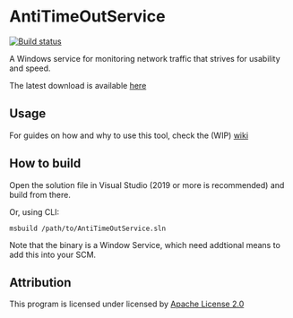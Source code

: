 
# AntiTimeOutService
[![Build status](https://ci.appveyor.com/api/projects/status/f1ai7s4yduxhwkcr/branch/dev?svg=true)](https://ci.appveyor.com/project/rashlight/antitimeoutservice/branch/dev)

A Windows service for monitoring network traffic that strives for usability and speed.

The latest download is available [here](https://github.com/rashlight/AntiTimeOutService/releases/latest)

## Usage
For guides on how and why to use this tool, check the (WIP) [wiki](https://github.com/rashlight/AntiTimeOutService/wiki)

## How to build

Open the solution file in Visual Studio (2019 or more is recommended) and build from there.

Or, using CLI:

    msbuild /path/to/AntiTimeOutService.sln

Note that the binary is a Window Service, which need addtional means to add this into your SCM.

## Attribution
This program is licensed under licensed by [Apache License 2.0](https://github.com/rashlight/AntiTimeOutService/blob/main/LICENSE)
